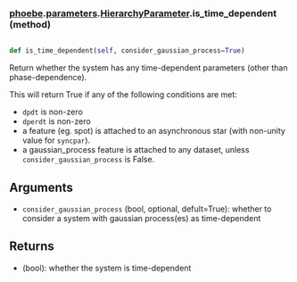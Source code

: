 ### [phoebe](phoebe.md).[parameters](phoebe.parameters.md).[HierarchyParameter](phoebe.parameters.HierarchyParameter.md).is_time_dependent (method)


```py

def is_time_dependent(self, consider_gaussian_process=True)

```



Return whether the system has any time-dependent parameters (other than
phase-dependence).

This will return True if any of the following conditions are met:
* `dpdt` is non-zero
* `dperdt` is non-zero
* a feature (eg. spot) is attached to an asynchronous star (with
    non-unity value for `syncpar`).
* a gaussian_process feature is attached to any dataset, unless
    `consider_gaussian_process` is False.

Arguments
---------
* `consider_gaussian_process` (bool, optional, defult=True): whether
    to consider a system with gaussian process(es) as time-dependent

Returns
---------
* (bool): whether the system is time-dependent

